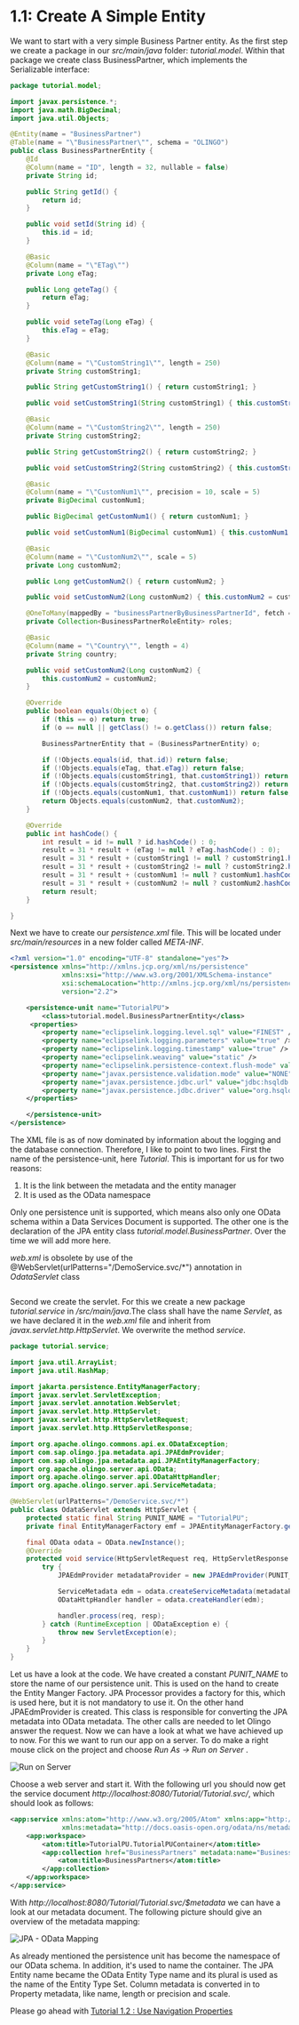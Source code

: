 # 1.1: Create A Simple Entity
We want to start with a very simple Business Partner entity. As the first step we create a package in our _src/main/java_ folder: _tutorial.model_. Within that package we create class BusinessPartner, which implements the Serializable interface:
```Java
package tutorial.model;

import javax.persistence.*;
import java.math.BigDecimal;
import java.util.Objects;

@Entity(name = "BusinessPartner")
@Table(name = "\"BusinessPartner\"", schema = "OLINGO")
public class BusinessPartnerEntity {
    @Id
    @Column(name = "ID", length = 32, nullable = false)
    private String id;

    public String getId() {
        return id;
    }

    public void setId(String id) {
        this.id = id;
    }

    @Basic
    @Column(name = "\"ETag\"")
    private Long eTag;

    public Long geteTag() {
        return eTag;
    }

    public void seteTag(Long eTag) {
        this.eTag = eTag;
    }

    @Basic
    @Column(name = "\"CustomString1\"", length = 250)
    private String customString1;

    public String getCustomString1() { return customString1; }

    public void setCustomString1(String customString1) { this.customString1 = customString1; }

    @Basic
    @Column(name = "\"CustomString2\"", length = 250)
    private String customString2;

    public String getCustomString2() { return customString2; }

    public void setCustomString2(String customString2) { this.customString2 = customString2; }

    @Basic
    @Column(name = "\"CustomNum1\"", precision = 10, scale = 5)
    private BigDecimal customNum1;

    public BigDecimal getCustomNum1() { return customNum1; }

    public void setCustomNum1(BigDecimal customNum1) { this.customNum1 = customNum1; }

    @Basic
    @Column(name = "\"CustomNum2\"", scale = 5)
    private Long customNum2;

    public Long getCustomNum2() { return customNum2; }

    public void setCustomNum2(Long customNum2) { this.customNum2 = customNum2; }

    @OneToMany(mappedBy = "businessPartnerByBusinessPartnerId", fetch = FetchType.LAZY, cascade = CascadeType.REMOVE)
    private Collection<BusinessPartnerRoleEntity> roles;

    @Basic
    @Column(name = "\"Country\"", length = 4)
    private String country;

    public void setCustomNum2(Long customNum2) {
        this.customNum2 = customNum2;
    }

    @Override
    public boolean equals(Object o) {
        if (this == o) return true;
        if (o == null || getClass() != o.getClass()) return false;

        BusinessPartnerEntity that = (BusinessPartnerEntity) o;

        if (!Objects.equals(id, that.id)) return false;
        if (!Objects.equals(eTag, that.eTag)) return false;
        if (!Objects.equals(customString1, that.customString1)) return false;
        if (!Objects.equals(customString2, that.customString2)) return false;
        if (!Objects.equals(customNum1, that.customNum1)) return false;
        return Objects.equals(customNum2, that.customNum2);
    }

    @Override
    public int hashCode() {
        int result = id != null ? id.hashCode() : 0;
        result = 31 * result + (eTag != null ? eTag.hashCode() : 0);
        result = 31 * result + (customString1 != null ? customString1.hashCode() : 0);
        result = 31 * result + (customString2 != null ? customString2.hashCode() : 0);
        result = 31 * result + (customNum1 != null ? customNum1.hashCode() : 0);
        result = 31 * result + (customNum2 != null ? customNum2.hashCode() : 0);
        return result;
    }

}
```
Next we have to create our _persistence.xml_ file. This will be located under _src/main/resources_ in a new folder called _META-INF_.
```XML
<?xml version="1.0" encoding="UTF-8" standalone="yes"?>
<persistence xmlns="http://xmlns.jcp.org/xml/ns/persistence"
             xmlns:xsi="http://www.w3.org/2001/XMLSchema-instance"
             xsi:schemaLocation="http://xmlns.jcp.org/xml/ns/persistence http://xmlns.jcp.org/xml/ns/persistence/persistence_2_2.xsd"
             version="2.2">

    <persistence-unit name="TutorialPU">
        <class>tutorial.model.BusinessPartnerEntity</class>
     <properties>
        <property name="eclipselink.logging.level.sql" value="FINEST" />
        <property name="eclipselink.logging.parameters" value="true" />
        <property name="eclipselink.logging.timestamp" value="true" />
        <property name="eclipselink.weaving" value="static" />
        <property name="eclipselink.persistence-context.flush-mode" value="commit" />
        <property name="javax.persistence.validation.mode" value="NONE" />
        <property name="javax.persistence.jdbc.url" value="jdbc:hsqldb:mem:com.sample" />
        <property name="javax.persistence.jdbc.driver" value="org.hsqldb.jdbc.JDBCDriver" />
    </properties>

    </persistence-unit>
</persistence>
```
The XML file is as of now dominated by information about the logging and the database connection. Therefore, I like to point to two lines. First the name of the persistence-unit, here _Tutorial_. This is important for us for two reasons:
  1. It is the link between the metadata and the entity manager
  2. It is used as the OData namespace

Only one persistence unit is supported, which means also only one OData schema within a Data Services Document is supported. The other one is the declaration of the JPA entity class _<class>tutorial.model.BusinessPartner</class>_. Over the time we will add more here.

_web.xml_ is obsolete by use of the @WebServlet(urlPatterns="/DemoService.svc/*") annotation in _OdataServlet_ class

```XML
```
Second we create the servlet. For this we create a new package _tutorial.service_ in _/src/main/java_.The class shall have the name _Servlet_, as we have declared it in the _web.xml_ file and inherit from _javax.servlet.http.HttpServlet_. We overwrite the method _service_.
```Java
package tutorial.service;

import java.util.ArrayList;
import java.util.HashMap;

import jakarta.persistence.EntityManagerFactory;
import javax.servlet.ServletException;
import javax.servlet.annotation.WebServlet;
import javax.servlet.http.HttpServlet;
import javax.servlet.http.HttpServletRequest;
import javax.servlet.http.HttpServletResponse;

import org.apache.olingo.commons.api.ex.ODataException;
import com.sap.olingo.jpa.metadata.api.JPAEdmProvider;
import com.sap.olingo.jpa.metadata.api.JPAEntityManagerFactory;
import org.apache.olingo.server.api.OData;
import org.apache.olingo.server.api.ODataHttpHandler;
import org.apache.olingo.server.api.ServiceMetadata;

@WebServlet(urlPatterns="/DemoService.svc/*")
public class OdataServlet extends HttpServlet {
    protected static final String PUNIT_NAME = "TutorialPU";
    private final EntityManagerFactory emf = JPAEntityManagerFactory.getEntityManagerFactory(PUNIT_NAME, new HashMap<>());

    final OData odata = OData.newInstance();
    @Override
    protected void service(HttpServletRequest req, HttpServletResponse resp) throws ServletException {
        try {
            JPAEdmProvider metadataProvider = new JPAEdmProvider(PUNIT_NAME, emf, null, null);

            ServiceMetadata edm = odata.createServiceMetadata(metadataProvider, new ArrayList<>());
            ODataHttpHandler handler = odata.createHandler(edm);

            handler.process(req, resp);
        } catch (RuntimeException | ODataException e) {
            throw new ServletException(e);
        }
    }
}
```
Let us have a look at the code. We have created a constant _PUNIT_NAME_ to store the name of our persistence unit. This is used on the hand to create the Entity Manger Factory. JPA Processor provides a factory for this, which is used here, but it is not mandatory to use it. On the other hand JPAEdmProvider is created. This class is responsible for converting the JPA metadata into OData metadata. The other calls are needed to let Olingo answer the request.
Now we can have a look at what we have achieved up to now. For this we want to run our app on a server. To do make a right mouse click on the project and choose _Run As -> Run on Server_ .

![Run on Server](Metadata/RunOnServer.png)

Choose a web server and start it. With the following url you should now get the service document _http://localhost:8080/Tutorial/Tutorial.svc/_, which should look as follows:
```XML
<app:service xmlns:atom="http://www.w3.org/2005/Atom" xmlns:app="http://www.w3.org/2007/app"
             xmlns:metadata="http://docs.oasis-open.org/odata/ns/metadata" metadata:context="$metadata">
    <app:workspace>
        <atom:title>TutorialPU.TutorialPUContainer</atom:title>
        <app:collection href="BusinessPartners" metadata:name="BusinessPartners">
            <atom:title>BusinessPartners</atom:title>
        </app:collection>
    </app:workspace>
</app:service>
```
With _http://localhost:8080/Tutorial/Tutorial.svc/$metadata_ we can have a look at our metadata document. The following picture should give an overview of the metadata mapping:

![JPA - OData Mapping](Metadata/Mapping1.png)

As already mentioned the persistence unit has become the namespace of our OData schema. In addition, it's used to name the container. The JPA Entity name became the OData Entity Type name and its plural is used as the name of the Entity Type Set. Column metadata is converted in to Property metadata, like name, length or precision and scale.

Please go ahead with [Tutorial 1.2 : Use Navigation Properties](1-2-UseNavigationProperties.md)